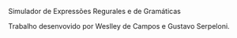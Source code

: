 Simulador de Expressões Regurales e de Gramáticas

Trabalho desenvovido por Weslley de Campos e Gustavo Serpeloni.
